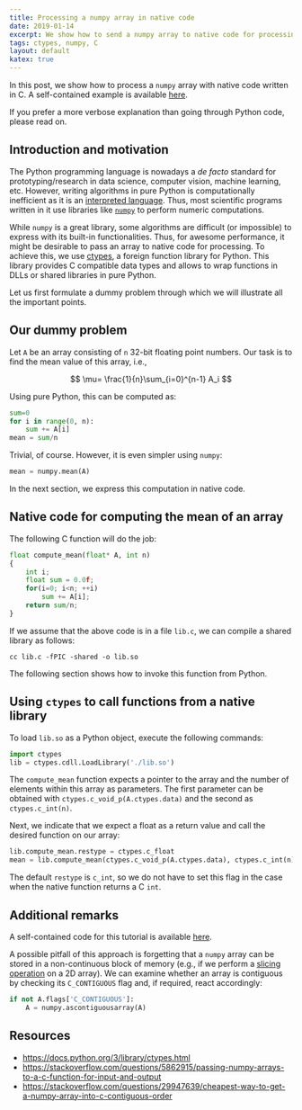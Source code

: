 ```yaml
---
title: Processing a numpy array in native code
date: 2019-01-14
excerpt: We show how to send a numpy array to native code for processing.
tags: ctypes, numpy, C
layout: default
katex: true
---
```


In this post, we show how to process a `numpy` array with native code written in C.
A self-contained example is available [here](test.py).

If you prefer a more verbose explanation than going through Python code, please read on.

## Introduction and motivation

The Python programming language is nowadays a *de facto* standard for prototyping/research in data science, computer vision, machine learning, etc.
However, writing algorithms in pure Python is computationally inefficient as it is an [interpreted language](https://en.wikipedia.org/wiki/Interpreted_language).
Thus, most scientific programs written in it use libraries like [`numpy`](https://en.wikipedia.org/wiki/NumPy) to perform numeric computations.

While `numpy` is a great library, some algorithms are difficult (or impossible) to express with its built-in functionalities.
Thus, for awesome performance, it might be desirable to pass an array to native code for processing.
To achieve this, we use [ctypes](https://docs.python.org/3/library/ctypes.html), a foreign function library for Python.
This library provides C compatible data types and allows to wrap functions in DLLs or shared libraries in pure Python.

Let us first formulate a dummy problem through which we will illustrate all the important points.

## Our dummy problem

Let `A` be an array consisting of `n` 32-bit floating point numbers.
Our task is to find the mean value of this array, i.e.,

$$
	\mu=
	\frac{1}{n}\sum_{i=0}^{n-1} A_i
$$

Using pure Python, this can be computed as:

```python
sum=0
for i in range(0, n):
	sum += A[i]
mean = sum/n
```

Trivial, of course.
However, it is even simpler using `numpy`:

```python
mean = numpy.mean(A)
```

In the next section, we express this computation in native code.

## Native code for computing the mean of an array

The following C function will do the job:

```python
float compute_mean(float* A, int n)
{
	int i;
	float sum = 0.0f;
	for(i=0; i<n; ++i)
		sum += A[i];
	return sum/n;
}
```

If we assume that the above code is in a file `lib.c`, we can compile a shared library as follows:

	cc lib.c -fPIC -shared -o lib.so

The following section shows how to invoke this function from Python.

## Using `ctypes` to call functions from a native library

To load `lib.so` as a Python object, execute the following commands:

```python
import ctypes
lib = ctypes.cdll.LoadLibrary('./lib.so')
```

The `compute_mean` function expects a pointer to the array and the number of elements within this array as parameters.
The first parameter can be obtained with `ctypes.c_void_p(A.ctypes.data)` and the second as `ctypes.c_int(n)`.

Next, we indicate that we expect a float as a return value and call the desired function on our array:

```python
lib.compute_mean.restype = ctypes.c_float
mean = lib.compute_mean(ctypes.c_void_p(A.ctypes.data), ctypes.c_int(n))
```

The default `restype` is `c_int`, so we do not have to set this flag in the case when the native function returns a C `int`.

## Additional remarks

A self-contained code for this tutorial is available [here](test.py).

A possible pitfall of this approach is forgetting that a `numpy` array can be stored in a non-continuous block of memory
(e.g., if we perform a [slicing operation](https://www.tutorialspoint.com/numpy/numpy_indexing_and_slicing.htm) on a 2D array).
We can examine whether an array is contiguous by checking its `C_CONTIGUOUS` flag and, if required, react accordingly:

```python
if not A.flags['C_CONTIGUOUS']:
	A = numpy.ascontiguousarray(A)
```

## Resources

* <https://docs.python.org/3/library/ctypes.html>
* <https://stackoverflow.com/questions/5862915/passing-numpy-arrays-to-a-c-function-for-input-and-output>
* <https://stackoverflow.com/questions/29947639/cheapest-way-to-get-a-numpy-array-into-c-contiguous-order>
